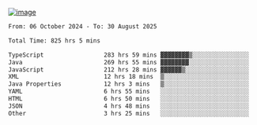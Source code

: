 
[![image](https://github.com/user-attachments/assets/3e37fcfd-5657-4b9d-95f6-80b564699e3f)](https://ayushmaurya.vercel.app)

<!--START_SECTION:waka-->

```txt
From: 06 October 2024 - To: 30 August 2025

Total Time: 825 hrs 5 mins

TypeScript                 283 hrs 59 mins ▓▓▓▓▓▓▓▓▒░░░░░░░░░░░░░░░░   34.28 %
Java                       269 hrs 55 mins ▓▓▓▓▓▓▓▓░░░░░░░░░░░░░░░░░   32.58 %
JavaScript                 212 hrs 28 mins ▓▓▓▓▓▓▒░░░░░░░░░░░░░░░░░░   25.65 %
XML                        12 hrs 18 mins  ▒░░░░░░░░░░░░░░░░░░░░░░░░   01.49 %
Java Properties            12 hrs 3 mins   ▒░░░░░░░░░░░░░░░░░░░░░░░░   01.45 %
YAML                       6 hrs 55 mins   ░░░░░░░░░░░░░░░░░░░░░░░░░   00.84 %
HTML                       6 hrs 50 mins   ░░░░░░░░░░░░░░░░░░░░░░░░░   00.83 %
JSON                       4 hrs 48 mins   ░░░░░░░░░░░░░░░░░░░░░░░░░   00.58 %
Other                      3 hrs 25 mins   ░░░░░░░░░░░░░░░░░░░░░░░░░   00.41 %
```

<!--END_SECTION:waka-->

<!--
**the-t3ch-wizard/the-t3ch-wizard** is a ✨ _special_ ✨ repository because its `README.md` (this file) appears on your GitHub profile.

Here are some ideas to get you started:

- 🔭 I’m currently working on ...
- 🌱 I’m currently learning ...
- 👯 I’m looking to collaborate on ...
- 🤔 I’m looking for help with ...
- 💬 Ask me about ...
- 📫 How to reach me: ...
- 😄 Pronouns: ...
- ⚡ Fun fact: ...
-->
